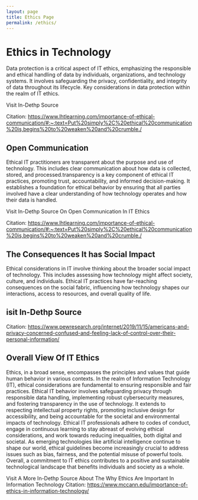 ```yaml
---
layout: page
title: Ethics Page
permalink: /ethics/
---
```


# Ethics in Technology 

Data protection is a critical aspect of IT ethics, emphasizing the responsible and ethical handling of data by individuals, organizations, and technology systems. It involves safeguarding the privacy, confidentiality, and integrity of data throughout its lifecycle. Key considerations in data protection within the realm of IT ethics.

Visit In-Dethp Source

Citation: https://www.lhtlearning.com/importance-of-ethical-communication/#:~:text=Put%20simply%2C%20ethical%20communication%20is,begins%20to%20weaken%20and%20crumble./

## Open Communication

Ethical IT practitioners are transparent about the purpose and use of technology. This includes clear communication about how data is collected, stored, and processed.transparency is a key component of ethical IT practices, promoting trust, accountability, and informed decision-making. It establishes a foundation for ethical behavior by ensuring that all parties involved have a clear understanding of how technology operates and how their data is handled.

Visit In-Dethp Source On Open Communication In IT Ethics

Citation:
https://www.lhtlearning.com/importance-of-ethical-communication/#:~:text=Put%20simply%2C%20ethical%20communication%20is,begins%20to%20weaken%20and%20crumble./

## The Consequences It has Social Impact

Ethical considerations in IT involve thinking about the broader social impact of technology. This includes assessing how technology might affect society, culture, and individuals. Ethical IT practices have far-reaching consequences on the social fabric, influencing how technology shapes our interactions, access to resources, and overall quality of life.

## isit In-Dethp Source

Citation: https://www.pewresearch.org/internet/2019/11/15/americans-and-privacy-concerned-confused-and-feeling-lack-of-control-over-their-personal-information/

## Overall View Of IT Ethics

Ethics, in a broad sense, encompasses the principles and values that guide human behavior in various contexts. In the realm of Information Technology (IT), ethical considerations are fundamental to ensuring responsible and fair practices. Ethical IT behavior involves safeguarding privacy through responsible data handling, implementing robust cybersecurity measures, and fostering transparency in the use of technology. It extends to respecting intellectual property rights, promoting inclusive design for accessibility, and being accountable for the societal and environmental impacts of technology. Ethical IT professionals adhere to codes of conduct, engage in continuous learning to stay abreast of evolving ethical considerations, and work towards reducing inequalities, both digital and societal. As emerging technologies like artificial intelligence continue to shape our world, ethical guidelines become increasingly crucial to address issues such as bias, fairness, and the potential misuse of powerful tools. Overall, a commitment to IT ethics contributes to a positive and sustainable technological landscape that benefits individuals and society as a whole.

Visit A More In-Dethp Source About The Why Ethics Are Important In Information Technology
Citation: 
https://www.mccann.edu/importance-of-ethics-in-information-technology/


